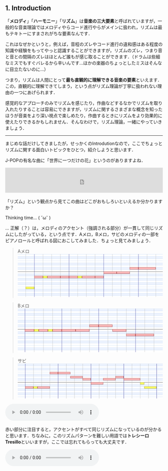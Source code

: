 
## 1. Introduction


「**メロディ**」「**ハーモニー**」「**リズム**」は**音楽の三大要素**と呼ばれていますが，一般的な音楽理論ではメロディやらコード進行やらがメインに扱われ，リズムは最もテキトーにすまされがちな要素なんです．


これはなぜかというと，例えば，音程のズレやコード進行の違和感はある程度の知識や経験をもってやっと認識することができますが，リズムのズレ，つまり音と音との間隔のズレはほとんど誰もが感じ取ることができます．（ドラムは些細なミスでもすぐバレるから辛いんです...ほかの楽器のちょっとしたミスはそんなに目立たないのに...）


つまり，リズムは人間にとって**最も直観的に理解できる音楽の要素**といえます．この，直観的に理解できてしまう，という点がリズム理論が丁寧に扱われない理由の一つにあげられます．


感覚的なアプローチのみでリズムを感じたり，作曲などするなかでリズムを取り入れたりすることは容易にできますが，リズムに関するさまざまな概念を知ったほうが音楽をより深い視点で楽しめたり，作曲するときにリズムをより効果的に使えたりできるかもしれません．そんなわけで，リズム理論，一緒にやっていきましょう．


---


まじめな話だけしてきましたが，せっかくのIntrodutionなので，ここでちょっとリズムに関する面白いトピックをひとつ，紹介しようと思います．

J-POPの有名な曲に「世界に一つだけの花」というのがありますよね．


<iframe src="https://open.spotify.com/embed/track/3KZbMr4Q1D7fqqNXbcqmDz?utm_source=generator&theme=0" width="100%" height="80" frameBorder="0" allowfullscreen="" allow="autoplay; clipboard-write; encrypted-media; fullscreen; picture-in-picture"></iframe>


「リズム」という観点から見てこの曲はどこがおもしろいといえるか分かりますか？


Thinking time... ( ˘ω˘ )


... 正解（？）は，メロディのアクセント（強調される部分）が一貫して同じリズムにしたがっている，という点です．Aメロ，Bメロ，サビのメロディの一部をピアノロールと呼ばれる図におこしてみました．ちょっと見てみましょう．


>Aメロ
![Aメロ](/Images/Intro/ex1.png)


>Bメロ
![Bメロ](/Images/Intro/ex2.png)


>サビ
![サビ](/Images/Intro/ex3.png)


<audio
        controls
        src=/Audio/ex1.mp3>
            Your browser does not support the
            <code>audio</code> element.
</audio>

赤い部分に注目すると，アクセントがすべて同じリズムになっているのが分かると思います．ちなみに，このリズムパターンを難しい用語では**トレシーロ Tresillo**といいますが，ここでは忘れてもらっても大丈夫です．

<audio
        controls
        src=/Audio/ex2.mp3>
            Your browser does not support the
            <code>audio</code> element.
</audio>